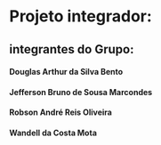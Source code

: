 # Projeto integrador:
## integrantes do Grupo:
#### Douglas Arthur da Silva Bento
#### Jefferson Bruno de Sousa Marcondes
#### Robson André Reis Oliveira
#### Wandell da Costa Mota